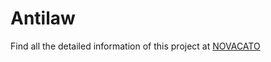 # Antilaw

Find all the detailed information of this project at [NOVACATO](https://novacato.com/antilaw)
